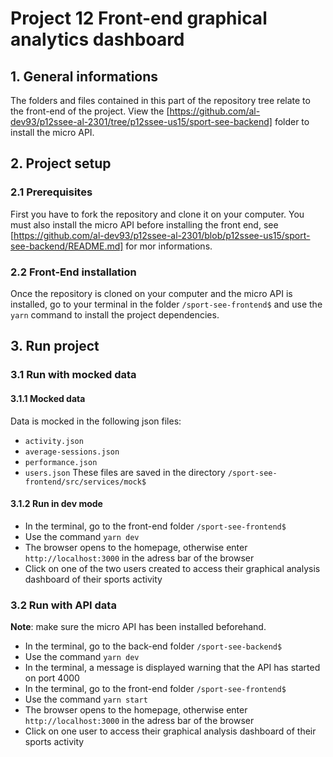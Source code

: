 # Project 12 Front-end graphical analytics dashboard

## 1. General informations

The folders and files contained in this part of the repository tree relate to the front-end of the project. View the [https://github.com/al-dev93/p12ssee-al-2301/tree/p12ssee-us15/sport-see-backend] folder to install the micro API.

## 2. Project setup

### 2.1 Prerequisites

First you have to fork the repository and clone it on your computer. You must also install the micro API before installing the front end, see [https://github.com/al-dev93/p12ssee-al-2301/blob/p12ssee-us15/sport-see-backend/README.md] for mor informations.

### 2.2 Front-End installation

Once the repository is cloned on your computer and the micro API is installed, go to your terminal in the folder `/sport-see-frontend$` and use the `yarn` command to install the project dependencies.

## 3. Run project

### 3.1 Run with mocked data

#### 3.1.1 Mocked data

Data is mocked in the following json files:

- `activity.json`
- `average-sessions.json`
- `performance.json`
- `users.json`
  These files are saved in the directory `/sport-see-frontend/src/services/mock$`

#### 3.1.2 Run in dev mode

- In the terminal, go to the front-end folder `/sport-see-frontend$`
- Use the command `yarn dev`
- The browser opens to the homepage, otherwise enter `http://localhost:3000` in the adress bar of the browser
- Click on one of the two users created to access their graphical analysis dashboard of their sports activity

### 3.2 Run with API data

**Note**: make sure the micro API has been installed beforehand.

- In the terminal, go to the back-end folder `/sport-see-backend$`
- Use the command `yarn dev`
- In the terminal, a message is displayed warning that the API has started on port 4000
- In the terminal, go to the front-end folder `/sport-see-frontend$`
- Use the command `yarn start`
- The browser opens to the homepage, otherwise enter `http://localhost:3000` in the adress bar of the browser
- Click on one user to access their graphical analysis dashboard of their sports activity

